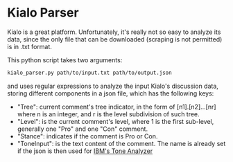 # Kialo Parser

Kialo is a great platform. Unfortunately, it's really not so easy to analyze its data, since the only file that can be downloaded (scraping is not permitted) is in .txt format.

This python script takes two arguments:

```bash
kialo_parser.py path/to/input.txt path/to/output.json
```

and uses regular expressions to analyze the input Kialo's discussion data, storing different components in a json file, which has the following keys:

- "Tree": current comment's tree indicator, in the form of [n1].[n2]...[nr] where n is an integer, and r is the level subdivision of such tree.
- "Level": is the current comment's level, where 1 is the first sub-level, generally one "Pro" and one "Con" comment.
- "Stance": indicates if the comment is Pro or Con.
- "ToneInput": is the text content of the comment. The name is already set if the json is then used for [IBM's Tone Analyzer](https://www.ibm.com/watson/services/tone-analyzer/)
